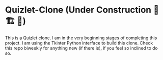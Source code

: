 # Quizlet-Clone (Under Construction 🚧 🏗️ 🧱)
This is a Quizlet clone. I am in the very beginning stages of completing this project. I am using the Tkinter Python interface to build this clone. Check this repo biweekly for anything new (if there is), if you feel so inclined to do so.

